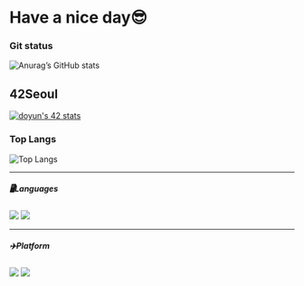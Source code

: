 # Have a nice day😎	
### Git status

![Anurag’s GitHub stats](https://github-readme-stats.vercel.app/api?username=YunDongHwan&show_icons=true&theme=maroongold)

## 42Seoul
[![doyun's 42 stats](https://badge42.herokuapp.com/api/stats/doyun?privacyEmail=true)](https://github.com/doyun)

### Top Langs
![Top Langs](https://github-readme-stats.vercel.app/api/top-langs/?username=YunDongHwan&layout=compact)


---
##### 🖥Languages
<img src="https://img.shields.io/badge/C-A8B9CC?style=flat-square&logo=C&logoColor=white"/> <img src="https://img.shields.io/badge/C++-00599C?style=flat-square&logo=C++&logoColor=white"/>


---
##### ✈️Platform
<img src="https://img.shields.io/badge/seoul-000000?style=flat-square&logo=42&logoColor=white"/> <img src="https://img.shields.io/badge/slack-4A154B?style=flat-square&logo=slack&logoColor=white"/> 


 
<!--dark, radical, merko, gruvbox, tokyonight, onedark, cobalt, synthwave, highcontrast, dracula
**YunDongHwan/YunDongHwan** is a ✨ _special_ ✨ repository because its `README.md` (this file) appears on your GitHub profile.

Here are some ideas to get you started:


- 🔭 I’m currently working on ...
- 🌱 I’m currently learning ...
- 👯 I’m looking to collaborate on ...
- 🤔 I’m looking for help with ...
- 💬 Ask me about ...
- 📫 How to reach me: ...
- 😄 Pronouns: ...
- ⚡ Fun fact: ...
-->

